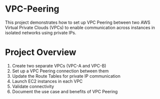 # VPC-Peering
This project demonstrates how to set up VPC Peering between two AWS Virtual Private Clouds (VPCs) to enable communication across instances in isolated networks using private IPs.

# Project Overview

1. Create two separate VPCs (VPC-A and VPC-B)
2. Set up a VPC Peering connection between them
3. Update the Route Tables for private IP communication
4. Launch EC2 instances in each VPC
5. Validate connectivity
6. Document the use case and benefits of VPC Peering


